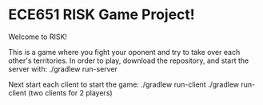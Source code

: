 # ECE651 RISK Game Project!

Welcome to RISK!

This is a game where you fight your oponent and try to take over each other's territories. 
In order to play, download the repository, and start the server with:
  ./gradlew run-server

Next start each client to start the game:
  ./gradlew run-client
  ./gradlew run-client (two clients for 2 players)



